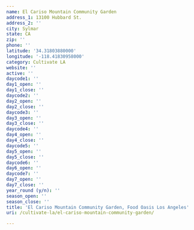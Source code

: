 ```yaml
---
name: El Cariso Mountain Community Garden
address_1: 13100 Hubbard St.
address_2: ''
city: Sylmar
state: CA
zip: ''
phone: ''
latitude: '34.31803880000'
longitude: '-118.41830958000'
category: Cultivate LA
website: ''
active: ''
daycode1: ''
day1_open: ''
day1_close: ''
daycode2: ''
day2_open: ''
day2_close: ''
daycode3: ''
day3_open: ''
day3_close: ''
daycode4: ''
day4_open: ''
day4_close: ''
daycode5: ''
day5_open: ''
day5_close: ''
daycode6: ''
day6_open: ''
daycode7: ''
day7_open: ''
day7_close: ''
year_round (y/n): ''
season_open: ''
season_close: ''
title: 'El Cariso Mountain Community Garden, Food Oasis Los Angeles'
uri: /cultivate-la/el-cariso-mountain-community-garden/

---
```


